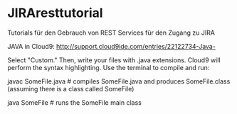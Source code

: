 JIRAresttutorial
================

Tutorials für den Gebrauch von REST Services für den Zugang zu JIRA

JAVA in Cloud9:
http://support.cloud9ide.com/entries/22122734-Java-

Select "Custom." Then, write your files with .java extensions. Cloud9 will perform the syntax highlighting. Use the terminal to compile and run:

javac SomeFile.java    # compiles SomeFile.java and produces SomeFile.class (assuming there is a class called SomeFile)

java SomeFile     # runs the SomeFile main class


